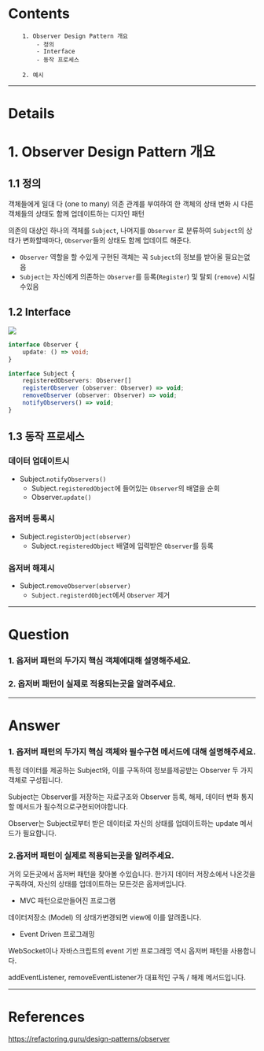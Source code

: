 # Contents

```
    1. Observer Design Pattern 개요
        - 정의
        - Interface
        - 동작 프로세스

    2. 예시

```

---

# Details

# 1. Observer Design Pattern 개요

## 1.1 정의

객체들에게 일대 다 (one to many) 의존 관계를 부여하여
한 객체의 상태 변화 시 다른 객체들의 상태도 함께 업데이트하는 디자인 패턴

의존의 대상인 하나의 객체를 `Subject`, 나머지를 `Observer` 로 분류하여
`Subject`의 상태가 변화할때마다, `Observer`들의 상태도 함께 업데이트 해준다.

- `Observer` 역할을 할 수있게 구현된 객체는 꼭 `Subject`의 정보를 받아올 필요는없음
- `Subject`는 자신에게 의존하는 `Observer`를 등록(`Register`) 및 탈퇴 (`remove`) 시킬 수있음

## 1.2 Interface

![](https://refactoring.guru/images/patterns/diagrams/observer/solution2-en.png)

```ts
interface Observer {
    update: () => void;
}

interface Subject {
    registeredObservers: Observer[]
    registerObserver (observer: Observer) => void;
    removeObserver (observer: Observer) => void;
    notifyObservers() => void;
}
```

## 1.3 동작 프로세스

### 데이터 업데이트시

- Subject.`notifyObservers()`
  - Subject.`registeredObject`에 들어있는 `Observer`의 배열을 순회
  - Observer.`update()`

### 옵저버 등록시

- Subject.`registerObject(observer)`
  - Subject.`registeredObject` 배열에 입력받은 `Observer`를 등록

### 옵저버 해제시

- Subject.`removeObserver(observer)`
  - `Subject.registerdObject`에서 `Observer` 제거

---

# Question

### 1. 옵저버 패턴의 두가지 핵심 객체에대해 설명해주세요.

### 2. 옵저버 패턴이 실제로 적용되는곳을 알려주세요.

---

# Answer

### 1. 옵저버 패턴의 두가지 핵심 객체와 필수구현 메서드에 대해 설명해주세요.

특정 데이터를 제공하는 Subject와, 이를 구독하여 정보를제공받는 Observer 두 가지 객체로 구성됩니다.

Subject는 Observer를 저장하는 자료구조와 Observer 등록, 해제, 데이터 변화 통지할 메서드가 필수적으로구현되어야합니다.

Observer는 Subject로부터 받은 데이터로 자신의 상태를 업데이트하는 update 메서드가 필요합니다.

### 2.옵저버 패턴이 실제로 적용되는곳을 알려주세요.

거의 모든곳에서 옵저버 패턴을 찾아볼 수있습니다.
한가지 데이터 저장소에서 나온것을 구독하여, 자신의 상태를 업데이트하는 모든것은 옵저버입니다.

- MVC 패턴으로만들어진 프로그램

데이터저장소 (Model) 의 상태가변경되면 view에 이를 알려줍니다.

- Event Driven 프로그래밍

WebSocket이나 자바스크립트의 event 기반 프로그래밍 역시 옵저버 패턴을 사용합니다.

addEventListener, removeEventListener가 대표적인 구독 / 해제 메서드입니다.

---

# References

https://refactoring.guru/design-patterns/observer
